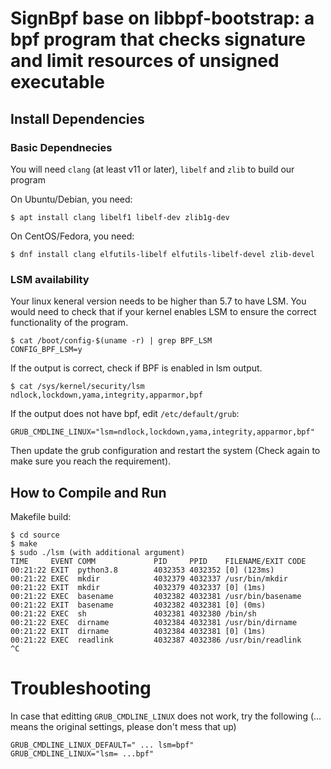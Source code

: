  # SignBpf base on libbpf-bootstrap: a bpf program that checks signature and limit resources of unsigned executable
## Install Dependencies

### Basic Dependnecies

You will need `clang` (at least v11 or later), `libelf` and `zlib` to build
our program

On Ubuntu/Debian, you need:
```shell
$ apt install clang libelf1 libelf-dev zlib1g-dev
```

On CentOS/Fedora, you need:
```shell
$ dnf install clang elfutils-libelf elfutils-libelf-devel zlib-devel
```
### LSM availability
Your linux keneral version needs to be higher than 5.7 to have LSM.
You would need to check that if your kernel enables LSM to ensure the correct functionality of the program.

``` shell
$ cat /boot/config-$(uname -r) | grep BPF_LSM
CONFIG_BPF_LSM=y
```

If the output is correct, check if BPF is enabled in lsm output.

``` shell
$ cat /sys/kernel/security/lsm
ndlock,lockdown,yama,integrity,apparmor,bpf
```

If the output does not have bpf, edit `/etc/default/grub`:
```
GRUB_CMDLINE_LINUX="lsm=ndlock,lockdown,yama,integrity,apparmor,bpf"
```
Then update the grub configuration and restart the system (Check again to make sure you reach the requirement).

## How to Compile and Run

Makefile build:

```
$ cd source
$ make
$ sudo ./lsm (with additional argument)
TIME     EVENT COMM             PID     PPID    FILENAME/EXIT CODE
00:21:22 EXIT  python3.8        4032353 4032352 [0] (123ms)
00:21:22 EXEC  mkdir            4032379 4032337 /usr/bin/mkdir
00:21:22 EXIT  mkdir            4032379 4032337 [0] (1ms)
00:21:22 EXEC  basename         4032382 4032381 /usr/bin/basename
00:21:22 EXIT  basename         4032382 4032381 [0] (0ms)
00:21:22 EXEC  sh               4032381 4032380 /bin/sh
00:21:22 EXEC  dirname          4032384 4032381 /usr/bin/dirname
00:21:22 EXIT  dirname          4032384 4032381 [0] (1ms)
00:21:22 EXEC  readlink         4032387 4032386 /usr/bin/readlink
^C
```


# Troubleshooting
In case that editting `GRUB_CMDLINE_LINUX` does not work, try the following (... means the original settings, please don't mess that up)

```
GRUB_CMDLINE_LINUX_DEFAULT=" ... lsm=bpf"
GRUB_CMDLINE_LINUX="lsm= ...bpf"
```
